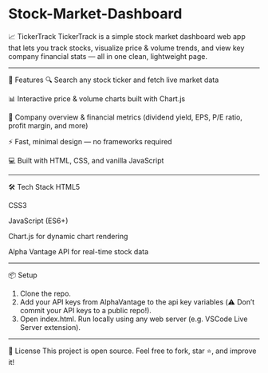 # Stock-Market-Dashboard

📈 TickerTrack
TickerTrack is a simple stock market dashboard web app that lets you track stocks, visualize price & volume trends, and view key company financial stats — all in one clean, lightweight page.

____________________________________________________________________________________________________________________________________________

🚀 Features
🔍 Search any stock ticker and fetch live market data

📊 Interactive price & volume charts built with Chart.js

📰 Company overview & financial metrics (dividend yield, EPS, P/E ratio, profit margin, and more)

⚡ Fast, minimal design — no frameworks required

💻 Built with HTML, CSS, and vanilla JavaScript

____________________________________________________________________________________________________________________________________________

🛠️ Tech Stack
HTML5

CSS3

JavaScript (ES6+)

Chart.js for dynamic chart rendering

Alpha Vantage API for real-time stock data

____________________________________________________________________________________________________________________________________________

📦 Setup
1. Clone the repo.
2. Add your API keys from AlphaVantage to the api key variables (⚠️ Don’t commit your API keys to a public repo!).
3. Open index.html. Run locally using any web server (e.g. VSCode Live Server extension).

____________________________________________________________________________________________________________________________________________

📄 License
This project is open source.
Feel free to fork, star ⭐️, and improve it!